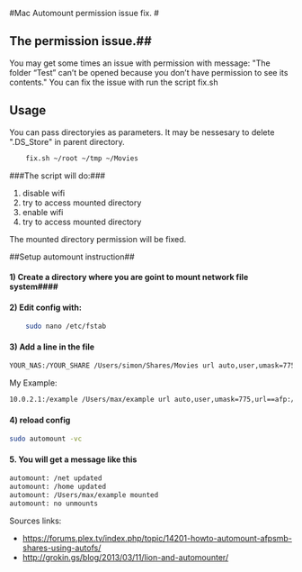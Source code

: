 
#Mac Automount permission issue fix. #

## The permission issue.##
You may get some times an issue with permission with message: 
"The folder “Test” can’t be opened because you don’t have permission to see its contents."
You can fix the issue with run the script fix.sh 

## Usage ##
You can pass directoryies as parameters. 
It may be nessesary to delete ".DS_Store" in parent directory.
```bash
	fix.sh ~/root ~/tmp ~/Movies
```

###The script will do:###
1. disable wifi 
2. try to access mounted directory 
3. enable wifi 
4. try to access mounted directory 

The mounted directory permission will be fixed.

##Setup automount instruction## 

#### 1) Create a directory where you are goint to mount network file system####
#### 2) Edit config with: ####
```bash 
	sudo nano /etc/fstab
```
#### 3) Add a line in the file ####
```bash 
YOUR_NAS:/YOUR_SHARE /Users/simon/Shares/Movies url auto,user,umask=775,url==afp://YOUR_LOGON:YOUR_PASS@YOUR_NAS/YOUR_SHARE 0 0
```
My Example:
```bash 
10.0.2.1:/example /Users/max/example url auto,user,umask=775,url==afp://user:password@10.0.2.1/example 0 0
```
#### 4) reload config ####
```bash 
sudo automount -vc
```

#### 5. You will get a message like this ####
```bash 
automount: /net updated
automount: /home updated
automount: /Users/max/example mounted
automount: no unmounts
```

Sources links:
- https://forums.plex.tv/index.php/topic/14201-howto-automount-afpsmb-shares-using-autofs/
- http://grokin.gs/blog/2013/03/11/lion-and-automounter/

